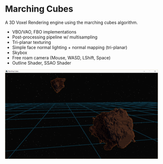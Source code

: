 # Marching Cubes
A 3D Voxel Rendering engine using the marching cubes algorithm.
* VBO/VAO, FBO implementations
* Post-processing pipeline w/ multisampling
* Tri-planar texturing
* Simple face normal lighting + normal mapping (tri-planar)
* Skybox
* Free roam camera (Mouse, WASD, LShift, Space)
* Outline Shader, SSAO Shader

![Marching Cubes Screenshot 2](https://github.com/ninthworld/MarchingCubes/blob/master/screenshots/screenshot2.png)

